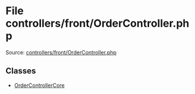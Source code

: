 File controllers/front/OrderController.php
=========

Source: [controllers/front/OrderController.php](https://github.com/PrestaShop/PrestaShop/blob/1.5.5.0/controllers/front/OrderController.php)


Classes
-------

* [OrderControllerCore](class.OrderControllerCore.md)

